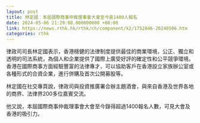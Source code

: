 ```yaml
---
layout: post
title: 林定國︰本屆國際商事仲裁理事會大會至今逾1400人報名
date: 2024-05-06 21:29:08.000000000 +08:00
link: https://news.rthk.hk/rthk/ch/component/k2/1752046-20240506.htm
categories: rthk
---
```


律政司司長林定國表示，香港穩健的法律制度提供最佳的商業環境，公正、獨立和透明的司法系統，為個人和企業提供了國際上廣受好評的確定性和公平競爭環境。香港在國際商事方面經驗豐富的法律專才，可以協助客戶在香港設立家族辦公室或各種形式的合資企業，進行併購及首次公開募股等。

林定國在社交專頁說，律政司與投資推廣署合辦主題酒會，與來自香港及世界各地的商界、法律界200多位嘉賓交流。

他又說，本屆國際商事仲裁理事會大會至今錄得超過1400報名人數，可見大會及香港的吸引力。
